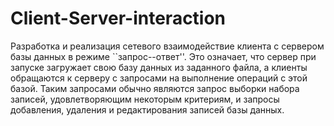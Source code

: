 # Client-Server-interaction

Разработка и реализация сетевого взаимодействие клиента с сервером базы данных в режиме ``запрос--ответ''. Это означает, что сервер при запуске загружает свою базу данных из заданного файла, а клиенты обращаются к серверу с запросами на выполнение операций с этой базой. Таким запросами обычно являются запрос выборки набора записей, удовлетворяющим некоторым критериям, и запросы добавления, удаления и редактирования записей базы данных.
